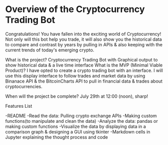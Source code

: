 
# Overview of the Cryptocurrency Trading Bot
Congratulations! You have fallen into the exciting world of Cryptocurrency! Not only will this bot help you trade, it will also show you the historical data to compare and contrast by years by pulling in APIs & also keeping with the current trends of today's emerging crypto. 

What is the project? Cryptocurrency Trading Bot with Graphical output to show historical data & a live time interface 
What is the MVP (Minimal Viable Product)? I have opted to create a crypto trading bot with an interface. I will use this display interface to follow trades and market data by using Binanace API & the BitcoinCharts API to pull in financial data & trades about cryptocurrencies.

When will the project be complete? July 29th at 12:00 (noon), sharp!

Features List

-README
-Read the data: Pulling crypto exchange APIs
-Making custom functions(to manipulate and clean the data)
-Analyze the data: pandas or making custom functions
-Visualize the data by displaying data in a comparison graph & designing a GUI using tkinter
-Markdown cells in Jupyter explaining the thought process and code
